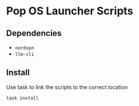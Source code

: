 # Pop OS Launcher Scripts


## Dependencies

- `nordvpn`
- `llm-cli`

## Install

Use task to link the scripts to the correct location

```sh
task install
```